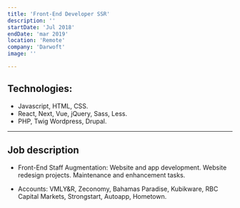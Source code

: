 ```yaml
---
title: 'Front-End Developer SSR'
description: ''
startDate: 'Jul 2018'
endDate: 'mar 2019'
location: 'Remote'
company: 'Darwoft'
image: ''

---
```


## Technologies:

- Javascript, HTML, CSS.
- React, Next, Vue, jQuery, Sass, Less.
- PHP, Twig Wordpress, Drupal.

---

## Job description

- Front-End Staff Augmentation: Website and app development. Website redesign projects. Maintenance and enhancement tasks.

- Accounts: VMLY&R, Zeconomy, Bahamas Paradise, Kubikware, RBC Capital Markets, Strongstart, Autoapp, Hometown.
